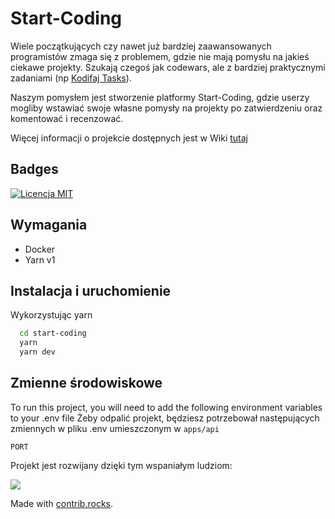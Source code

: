 # Start-Coding

Wiele początkujących czy nawet już bardziej zaawansowanych programistów zmaga się z problemem, gdzie nie mają pomysłu na jakieś ciekawe projekty. Szukają czegoś jak codewars, ale z bardziej praktycznymi zadaniami (np [Kodifaj Tasks](https://github.com/czechue/kodifaj-tasks)).

Naszym pomysłem jest stworzenie platformy Start-Coding, gdzie userzy mogliby wstawiać swoje własne pomysły na projekty po zatwierdzeniu oraz komentować i recenzować.

Więcej informacji o projekcie dostępnych jest w Wiki [tutaj](https://github.com/Frontlive/Start-Coding/wiki/Opis-projektu)

## Badges

[![Licencja MIT](https://img.shields.io/badge/License-MIT-green.svg)](https://choosealicense.com/licenses/mit/)

## Wymagania

- Docker
- Yarn v1

## Instalacja i uruchomienie

Wykorzystując yarn

```bash
  cd start-coding
  yarn
  yarn dev
```

## Zmienne środowiskowe

To run this project, you will need to add the following environment variables to your .env file
Żeby odpalić projekt, będziesz potrzebował następujących zmiennych w pliku .env umieszczonym w `apps/api`

`PORT`


Projekt jest rozwijany dzięki tym wspaniałym ludziom:

<a href="https://github.com/frontlive/start-coding/graphs/contributors">
  <img src="https://contrib.rocks/image?repo=frontlive/start-coding" />
</a>

Made with [contrib.rocks](https://contrib.rocks).
